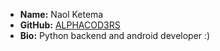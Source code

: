 - **Name:** Naol Ketema
- **GitHub:** [ ALPHACOD3RS ](https://github.com/ALPHACOD3RS)
- **Bio:** Python backend and android developer :)
